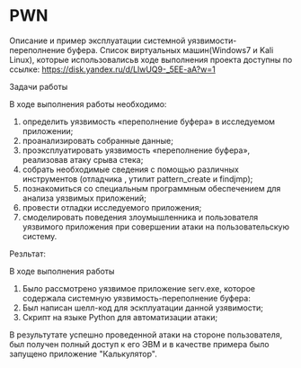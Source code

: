 # PWN
Описание и пример эксплуатации системной уязвимости- переполнение буфера.
Список виртуальных машин(Windows7 и Kali Linux), которые использовалисьв ходе выполнения проекта доступны по ссылке:
https://disk.yandex.ru/d/LlwUQ9-_5EE-aA?w=1

Задачи  работы

В ходе выполнения  работы необходимо:
1) определить уязвимость «переполнение буфера» в исследуемом 
приложении;
2) проанализировать собранные данные;
3) проэксплуатировать уязвимость «переполнение буфера», реализовав 
атаку срыва стека;
4) собрать необходимые сведения с помощью различных инструментов 
(отладчика , утилит pattern_create и findjmp);
5) познакомиться со специальным программным обеспечением для анализа 
уязвимых приложений;
6) провести отладки исследуемого приложения;
7) смоделировать поведения злоумышленника и пользователя уязвимого 
приложения при совершении атаки на пользовательскую систему.

Резльтат:

В ходе выполнения работы
1) Было рассмотрено уязвимое приложение serv.exe, которое содержала системную уязвимость-переполнение буфера: 
2) Был написан шелл-код для эскплуатации данной узявимости;
3) Скрипт на языке Python для автоматизации атаки;

В результутате успешно проведенной атаки на стороне пользователя, был получен полный доступ к его ЭВМ и в качестве примера было запущено приложение "Калькулятор".

